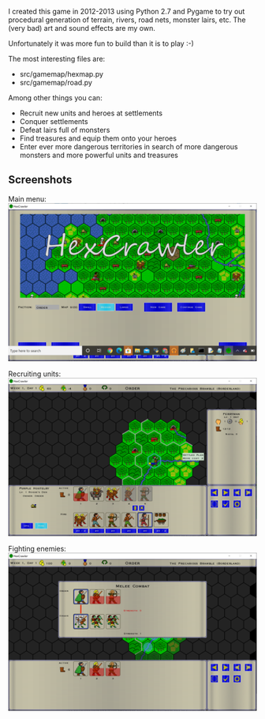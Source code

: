 I created this game in 2012-2013 using Python 2.7 and Pygame to try out procedural generation of terrain, rivers, road nets, monster lairs, etc. The (very bad) art and sound effects are my own.

Unfortunately it was more fun to build than it is to play :-) 

The most interesting files are:
* src/gamemap/hexmap.py
* src/gamemap/road.py

Among other things you can:
* Recruit new units and heroes at settlements
* Conquer settlements
* Defeat lairs full of monsters
* Find treasures and equip them onto your heroes
* Enter ever more dangerous territories in search of more dangerous monsters and more powerful units and treasures

## Screenshots
Main menu:
![Main menu](https://github.com/cfmcdonald-78/Hexcrawler/blob/master/src/images/mainmenu.png)

Recruiting units:
![Recruiting units](https://github.com/cfmcdonald-78/Hexcrawler/blob/master/src/images/recruiting.png)

Fighting enemies:
![Fighting enemies](https://github.com/cfmcdonald-78/Hexcrawler/blob/master/src/images/combat.png)

